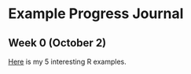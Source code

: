 # Example  Progress Journal
## Week 0 (October 2)
[Here](Files/interesting_examples.html ) is my 5 interesting R examples.
